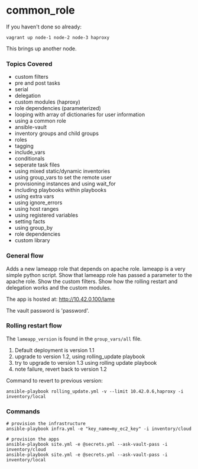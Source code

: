 # common_role

If you haven't done so already:

	vagrant up node-1 node-2 node-3 haproxy

This brings up another node.  


### Topics Covered
* custom filters
* pre and post tasks
* serial
* delegation
* custom modules (haproxy)
* role dependencies (parameterized)
* looping with array of dictionaries for user information
* using a common role
* ansible-vault
* inventory groups and child groups
* roles
* tagging
* include_vars
* conditionals
* seperate task files
* using mixed static/dynamic inventories
* using group_vars to set the remote user
* provisioning instances and using wait_for
* including playbooks within playbooks
* using extra vars
* using ignore_errors
* using host ranges
* using registered variables
* setting facts
* using group_by
* role dependencies
* custom library

### General flow


Adds a new lameapp role that depends on apache role.  lameapp is a very simple python script. Show that lameapp role has passed a parameter to the apache role.  Show the custom filters.  Show how the rolling restart and delegation works and the custom modules.

The app is hosted at: http://10.42.0.100/lame

The vault password is 'password'.

### Rolling restart flow

The ```lameapp_version``` is found in the ```group_vars/all``` file.

1. Default deployment is version 1.1
2. upgrade to version 1.2, using rolling_update playbook
3. try to upgrade to version 1.3 using rolling update playbook
4. note failure, revert back to version 1.2

Command to revert to previous version:
	
	ansible-playbook rolling_update.yml -v --limit 10.42.0.6,haproxy -i inventory/local



### Commands


	# provision the infrastructure
	ansible-playbook infra.yml -e "key_name=my_ec2_key" -i inventory/cloud
	
	# provision the apps
	ansible-playbook site.yml -e @secrets.yml --ask-vault-pass -i inventory/cloud
	ansible-playbook site.yml -e @secrets.yml --ask-vault-pass -i inventory/local
